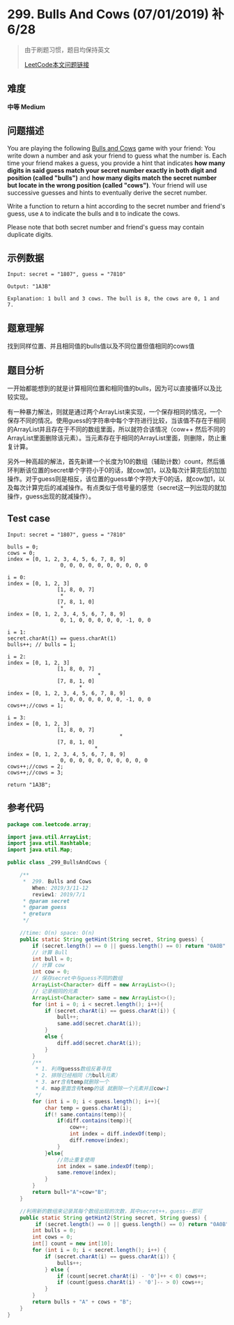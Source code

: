 # 299. Bulls And Cows (07/01/2019) 补6/28

> 由于刷题习惯，题目均保持英文
>
> [LeetCode本文问题链接](https://leetcode.com/problems/bulls-and-cows)

## 难度

**中等 Medium**

## 问题描述

You are playing the following [Bulls and Cows](https://en.wikipedia.org/wiki/Bulls_and_Cows) game with your friend: You write down a number and ask your friend to guess what the number is. Each time your friend makes a guess, you provide a hint that indicates **how many digits in said guess match your secret number exactly in both digit and position (called "bulls")** and **how many digits match the secret number but locate in the wrong position (called "cows")**. Your friend will use successive guesses and hints to eventually derive the secret number.</br>

Write a function to return a hint according to the secret number and friend's guess, use `A` to indicate the bulls and `B` to indicate the cows. </br>

Please note that both secret number and friend's guess may contain duplicate digits.

## 示例数据

```
Input: secret = "1807", guess = "7810"

Output: "1A3B"

Explanation: 1 bull and 3 cows. The bull is 8, the cows are 0, 1 and 7.
```

## 题意理解

找到同样位置、并且相同值的bulls值以及不同位置但值相同的cows值

## 题目分析

一开始都能想到的就是计算相同位置和相同值的bulls，因为可以直接循环以及比较实现。</br>

有一种暴力解法，则就是通过两个ArrayList来实现，一个保存相同的情况，一个保存不同的情况。使用guess的字符串中每个字符进行比较，当该值不存在于相同的ArrayList并且存在于不同的数组里面，所以就符合该情况（cow++ 然后不同的ArrayList里面删除该元素）。当元素存在于相同的ArrayList里面，则删除，防止重复计算。</br>

另外一种高超的解法，首先新建一个长度为10的数组（辅助计数）count，然后循环判断该位置的secret单个字符小于0的话，就cow加1，以及每次计算完后的加加操作。对于guess则是相反，该位置的guess单个字符大于0的话，就cow加1，以及每次计算完后的减减操作。有点类似于信号量的感觉（secret这一列出现的就加操作，guess出现的就减操作）。

## Test case

```
Input: secret = "1807", guess = "7810"

bulls = 0;
cows = 0;
index = [0, 1, 2, 3, 4, 5, 6, 7, 8, 9]
				 0, 0, 0, 0, 0, 0, 0, 0, 0, 0
				 
i = 0: 
index = [0, 1, 2, 3]
				[1, 8, 0, 7]
				 *
				[7, 8, 1, 0]
				 * 
index = [0, 1, 2, 3, 4, 5, 6, 7, 8, 9]
				 0, 1, 0, 0, 0, 0, 0, -1, 0, 0
				 
i = 1:
secret.charAt(1) == guess.charAt(1) 
bulls++; // bulls = 1;

i = 2:
index = [0, 1, 2, 3]
				[1, 8, 0, 7]
				 			 *
				[7, 8, 1, 0]
				       * 
index = [0, 1, 2, 3, 4, 5, 6, 7, 8, 9]
				 1, 0, 0, 0, 0, 0, 0, -1, 0, 0
cows++;//cows = 1;

i = 3:
index = [0, 1, 2, 3]
				[1, 8, 0, 7]
				 			 		*
				[7, 8, 1, 0]
				      		* 
index = [0, 1, 2, 3, 4, 5, 6, 7, 8, 9]
				 0, 0, 0, 0, 0, 0, 0, 0, 0, 0
cows++;//cows = 2;
cows++;//cows = 3;

return "1A3B";
```

## 参考代码

```java
package com.leetcode.array;

import java.util.ArrayList;
import java.util.Hashtable;
import java.util.Map;

public class _299_BullsAndCows {

    /**
     *  299. Bulls and Cows
        When: 2019/3/11-12
        review1: 2019/7/1
     * @param secret
     * @param guess
     * @return
     */

    //time: O(n) space: O(n)
    public static String getHint(String secret, String guess) {
        if (secret.length() == 0 || guess.length() == 0) return "0A0B";
        // 计算 Bull
        int bull = 0;
        // 计算 cow
        int cow = 0;
        // 保存secret中与guess不同的数组
        ArrayList<Character> diff = new ArrayList<>();
        // 记录相同的元素
        ArrayList<Character> same = new ArrayList<>();
        for (int i = 0; i < secret.length(); i++){
            if (secret.charAt(i) == guess.charAt(i)) {
                bull++;
                same.add(secret.charAt(i));
            }
            else {
                diff.add(secret.charAt(i));
            }
        }
        /**
         * 1. 利用guesss数组反着寻找
         * 2. 排除已经相同（为bull元素）
         * 3. arr含有temp就删除一个
         * 4. map里面含有temp的话 就删除一个元素并且cow+1
         */
        for (int i = 0; i < guess.length(); i++){
            char temp = guess.charAt(i);
            if(! same.contains(temp)){
                if(diff.contains(temp)){
                    cow++;
                    int index = diff.indexOf(temp);
                    diff.remove(index);
                }
            }else{
                //防止重复使用
                int index = same.indexOf(temp);
                same.remove(index);
            }
        }
        return bull+"A"+cow+"B";
    }

    //利用新的数组来记录其每个数组出现的次数，其中secret++，guess--即可
    public static String getHint2(String secret, String guess) {
         if (secret.length() == 0 || guess.length() == 0) return "0A0B";
      	int bulls = 0;
      	int cows = 0;
      	int[] count = new int[10]; 
      	for (int i = 0; i < secret.length(); i++) {
          	if (secret.charAt(i) == guess.charAt(i)) {
              	bulls++;
            } else {
              	if (count[secret.charAt(i) - '0']++ < 0) cows++;
              	if (count[guess.charAt(i) - '0']-- > 0) cows++;
            }
        }
      	return bulls + "A" + cows + "B";
    }
}

```



